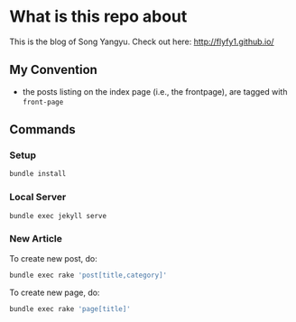 # What is this repo about

This is the blog of Song Yangyu. Check out here: <http://flyfy1.github.io/>

## My Convention

- the posts listing on the index page (i.e., the frontpage), are tagged with
  `front-page`

## Commands

### Setup

```bash
bundle install
```

### Local Server

```bash
bundle exec jekyll serve
```

### New Article

To create new post, do:

```bash
bundle exec rake 'post[title,category]'
```

To create new page, do:

```bash
bundle exec rake 'page[title]'
```
